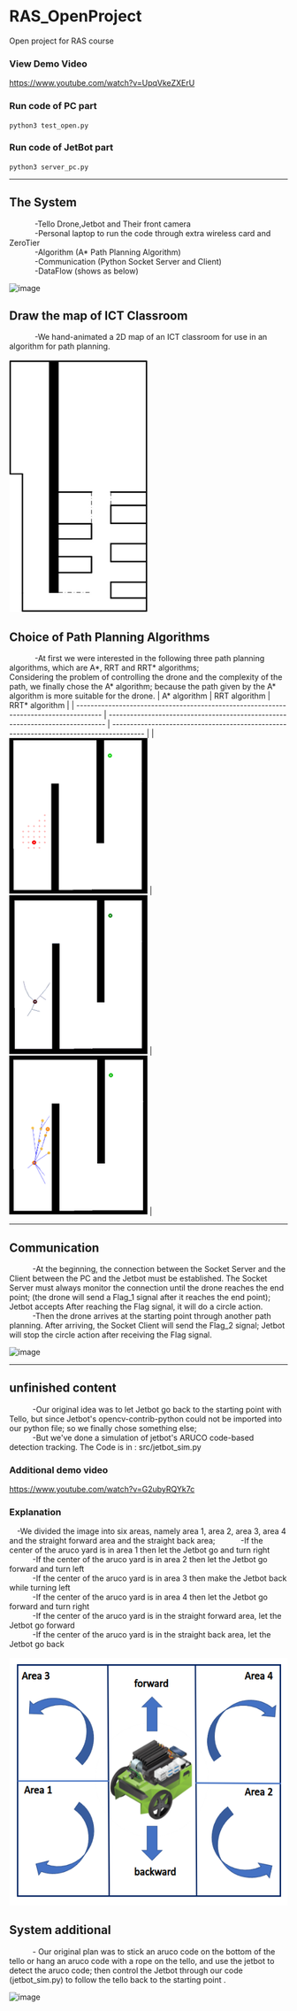 # RAS_OpenProject
Open project for RAS course
### View Demo Video
https://www.youtube.com/watch?v=UpqVkeZXErU
### Run code of PC part
``` shell
python3 test_open.py
```
### Run code of JetBot part
``` shell
python3 server_pc.py
```

---

## The System
&emsp;&emsp;&emsp; -Tello Drone,Jetbot and Their front camera <br />
&emsp;&emsp;&emsp; -Personal laptop to run the code through extra wireless card and ZeroTier <br />
&emsp;&emsp;&emsp; -Algorithm (A* Path Planning Algorithm) <br />
&emsp;&emsp;&emsp; -Communication (Python Socket Server and Client) <br />
&emsp;&emsp;&emsp; -DataFlow (shows as below) <br />

![image](https://user-images.githubusercontent.com/71862228/168425580-b627fbd7-3d8f-4bbb-94d8-56436c87244d.png)
## Draw the map of ICT Classroom
&emsp;&emsp;&emsp; -We hand-animated a 2D map of an ICT classroom for use in an algorithm for path planning. <br />
<br />
<img src="img/map.jpeg" width=250>
## Choice of Path Planning Algorithms
&emsp;&emsp;&emsp; -At first we were interested in the following three path planning algorithms, which are A*, RRT and RRT* algorithms;<br />
Considering the problem of controlling the drone and the complexity of the path, we finally chose the A* algorithm; because the path given by the A* algorithm is more suitable for the drone.
| A* algorithm                                                                          | RRT algorithm                                                                 | RRT* algorithm                                                                          |
| ------------------------------------------------------------------------------------- | ----------------------------------------------------------------------------- | --------------------------------------------------------------------------------------- |
| <img src="img/a_star.gif" width=250> | <img src="img/rrt.gif" width=250> | <img src="img/rrt_star.gif" width=250> |

---
## Communication
&emsp;&emsp;&emsp;-At the beginning, the connection between the Socket Server and the Client between the PC and the Jetbot must be established. The Socket Server must always monitor the connection until the drone reaches the end point; (the drone will send a Flag_1 signal after it reaches the end point); Jetbot accepts After reaching the Flag signal, it will do a circle action. <br />
&emsp;&emsp;&emsp;-Then the drone arrives at the starting point through another path planning. After arriving, the Socket Client will send the Flag_2 signal; Jetbot will stop the circle action after receiving the Flag signal.

![image](https://user-images.githubusercontent.com/71862228/168427106-8f1d4d42-0ae7-43d0-8ebe-5cc1f336e1eb.png)

---
## unfinished content
&emsp;&emsp;&emsp;-Our original idea was to let Jetbot go back to the starting point with Tello, but since Jetbot's opencv-contrib-python could not be imported into our python file; so we finally chose something else; <br />
&emsp;&emsp;&emsp;-But we've done a simulation of jetbot's ARUCO code-based detection tracking. The Code is in : src/jetbot_sim.py
### Additional demo video
https://www.youtube.com/watch?v=G2ubyRQYk7c
### Explanation
&emsp;-We divided the image into six areas, namely area 1, area 2, area 3, area 4 and the straight forward area and the straight back area;
&emsp;&emsp;&emsp;-If the center of the aruco yard is in area 1 then let the Jetbot go and turn right<br />
&emsp;&emsp;&emsp;-If the center of the aruco yard is in area 2 then let the Jetbot go forward and turn left<br />
&emsp;&emsp;&emsp;-If the center of the aruco yard is in area 3 then make the Jetbot back while turning left<br />
&emsp;&emsp;&emsp;-If the center of the aruco yard is in area 4 then let the Jetbot go forward and turn right<br />
&emsp;&emsp;&emsp;-If the center of the aruco yard is in the straight forward area, let the Jetbot go forward<br />
&emsp;&emsp;&emsp;-If the center of the aruco yard is in the straight back area, let the Jetbot go back<br />
<br />
<img src="img/additional.png" >
## System additional
 &emsp;&emsp;&emsp;- Our original plan was to stick an aruco code on the bottom of the tello or hang an aruco code with a rope on the tello, and use the jetbot to detect the aruco code; then control the Jetbot through our code (jetbot_sim.py) to follow the tello back to the starting point .


![image](https://user-images.githubusercontent.com/71862228/168605624-1884aa9a-14ad-4fb8-9f63-447cb93bbe01.png)
